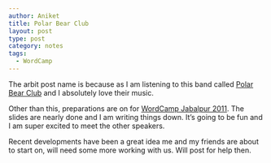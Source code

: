 ```yaml
---
author: Aniket
title: Polar Bear Club
layout: post
type: post
category: notes
tags:
  - WordCamp
---
```

The arbit post name is because as I am listening to this band called [Polar Bear Club][1] and I absolutely love their music.

Other than this, preparations are on for [WordCamp Jabalpur 2011][2]. The slides are nearly done and I am writing things down. It’s going to be fun and I am super excited to meet the other speakers.

Recent developments have been a great idea me and my friends are about to start on, will need some more working with us. Will post for help then.

 [1]: http://www.last.fm/music/Polar+Bear+Club "Polar Bear Club"
 [2]: http://2011.jabalpur.wordcamp.org/ "WordCamp Jabalpur 2011"